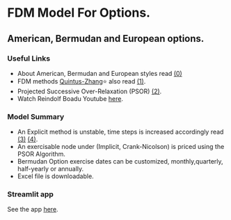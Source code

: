 # FDM Model For Options.
## American, Bermudan and European options.

### Useful Links

- About American, Bermudan and European styles read [(0)](https://corporatefinanceinstitute.com/resources/derivatives/american-vs-european-vs-bermudan-options/)
- FDM methods [Quintus-Zhang](https://quintus-zhang.github.io/post/on_pricing_options_with_finite_difference_methods/)⭐️ also read [(1)](http://www.goddardconsulting.ca/option-pricing-finite-diff-index.html).
- Projected Successive Over-Relaxation (PSOR) [(2)](https://en.wikipedia.org/wiki/Successive_over-relaxation).
- Watch Reindolf Boadu Youtube [here](https://youtu.be/0t4ks24Szvs?si=zOkBtG_NyK1LOkBB).
  
### Model Summary
- An Explicit method is unstable, time steps is increased accordingly read [(3)](https://en.wikipedia.org/wiki/Von_Neumann_stability_analysis) [(4)](https://math.stackexchange.com/questions/3989847/stability-analysis-finite-difference-methods-black-scholes-pde).
- An exercisable node under (Implicit, Crank-Nicolson) is priced using the PSOR Algorithm.
- Bermudan Option exercise dates can be customized, monthly,quarterly, half-yearly or annually.
- Excel file is downloadable.
  
### Streamlit app
See the app [here](https://fdm-model-option-pricing-k.streamlit.app/).
